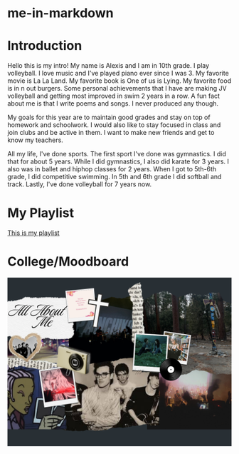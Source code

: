 # me-in-markdown

# Introduction

Hello this is my intro! My name is Alexis and I am in 10th grade. I play volleyball. I love music and I've played piano ever since I was 3. My favorite movie is La La Land. My favorite book is One of us is Lying. My favorite food is in n out burgers. Some personal achievements that I have are making JV volleyball and getting most improved in swim 2 years in a row. A fun fact about me is that I write poems and songs. I never produced any though.

My goals for this year are to maintain good grades and stay on top of homework and schoolwork. I would also like to stay focused in class and join clubs and be active in them. I want to make new friends and get to know my teachers. 

All my life, I've done sports. The first sport I've done was gymnastics. I did that for about 5 years. While I did gymnastics, I also did karate for 3 years. I also was in ballet and hiphop classes for 2 years.  When I got to 5th-6th grade, I did competitive swimming. In 5th and 6th grade I did softball and track. Lastly, I've done volleyball for 7 years now.

# My Playlist
[This is my playlist](https://open.spotify.com/playlist/5nbgJBII78lTTTfCiVamH0?si=Y4OAR_7LRZCbv4bsnOMCSw)
# College/Moodboard


![this is an image of my collage](collage.png)
